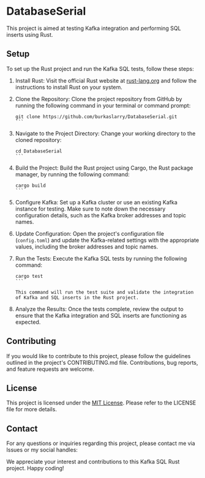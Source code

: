 # DatabaseSerial

This project is aimed at testing Kafka integration and performing SQL inserts using Rust.

## Setup

To set up the Rust project and run the Kafka SQL tests, follow these steps:

1. Install Rust: Visit the official Rust website at [rust-lang.org](https://www.rust-lang.org/) and follow the instructions to install Rust on your system.

2. Clone the Repository: Clone the project repository from GitHub by running the following command in your terminal or command prompt:

   ````
   git clone https://github.com/burkaslarry/DatabaseSerial.git
   ```

3. Navigate to the Project Directory: Change your working directory to the cloned repository:

   ````
   cd DatabaseSerial
   ```

4. Build the Project: Build the Rust project using Cargo, the Rust package manager, by running the following command:

   ````
   cargo build
   ```

5. Configure Kafka: Set up a Kafka cluster or use an existing Kafka instance for testing. Make sure to note down the necessary configuration details, such as the Kafka broker addresses and topic names.

6. Update Configuration: Open the project's configuration file (`config.toml`) and update the Kafka-related settings with the appropriate values, including the broker addresses and topic names.

7. Run the Tests: Execute the Kafka SQL tests by running the following command:

   ````
   cargo test
   ```

   This command will run the test suite and validate the integration of Kafka and SQL inserts in the Rust project.

8. Analyze the Results: Once the tests complete, review the output to ensure that the Kafka integration and SQL inserts are functioning as expected.

## Contributing

If you would like to contribute to this project, please follow the guidelines outlined in the project's CONTRIBUTING.md file. Contributions, bug reports, and feature requests are welcome.

## License

This project is licensed under the [MIT License](LICENSE). Please refer to the LICENSE file for more details.

## Contact

For any questions or inquiries regarding this project, please contact me via Issues or my social handles:

We appreciate your interest and contributions to this Kafka SQL Rust project. Happy coding!